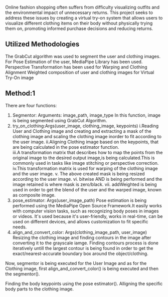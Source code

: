 Online fashion shopping often suffers from difficulty visualizing outfits and the environmental impact of unnecessary returns. This project seeks to address these issues by creating a virtual try-on system that allows users to visualize different clothing items on their body without physically trying them on, promoting informed purchase decisions and reducing returns.


## Utilized Methodologies

The GrabCut algorithm was used to segment the user and clothing images. 
For Pose Estimation of the user, MediaPipe Library has been used. 
Perspective Transformation has been used for Warping and Clothing Alignment
Weighted composition of user and clothing images for Virtual Try-On image

## Method:1 
There are four functions:

1. Segmentor: 
        Arguments: image_path, image_type
        In this function, image is being segmented using GrabCut Algorithm.
2. try_on_clothing:Args(user_image, clothing_image, keypoints)
        i.Reading User and Clothing image and creating and extracting a mask of the clothing image and scaling the clothing image inorder to fit according to the user image.
        ii.Aligning Clothing image based on the keypoints, that are being calculated in the pose estimator function.  
        iii.A transformation matrix that describes how to map the points from the original image to the desired output image,is being calculated.This is commonly used in tasks like image stitching or perspective correction.
        iv.This transformation matrix is used for warping of the clothing image and the user image. 
        v. The above created mask is being resized according to the user image. 
        vi. bitwise AND is being performed and the image retained is where mask is zero/black. 
        vii. addWeighted is being used in order to get the blend of the user and the warped image, known as composite image. 
3. pose_estimator: Args(user_image_path)
        Pose estimation is being performed using the MediaPipe Open Source Framework.It easily works with computer vision tasks, such as recognizing body poses in images or videos. It's used because it's user-friendly, works in real-time, can be used on different devices, and allows customization to fit specific needs.
4. align_and_convert_color: Args(clothing_image_path, user_image)
        Resizing the clothing image and finding contours in the image after converting it to the grayscale iamge. 
        Finding contours process is done iteratively untill the largest contour is being found in order to get the exact/nearest-accurate boundary box around the object/clothing.

Now, segmentor is being executed for the User Image and as for the Clothing image, first align_and_convert_color() is being executed and then the segmentor().

Finding the body keypoints using the pose estimator().
Alligning the specific body parts to the clothing image.



